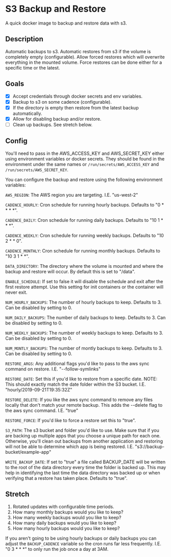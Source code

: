 # S3 Backup and Restore
A quick docker image to backup and restore data with s3.

## Description
Automatic backups to s3. Automatic restores from s3 if the volume is completely empty (configurable).
Allow forced restores which will overwrite everything in the mounted volume.
Force restores can be done either for a specific time or the latest.

## Goals
- [x] Accept credentials through docker secrets and env variables.
- [x] Backup to s3 on some cadence (configurable).
- [x] If the directory is empty then restore from the latest backup automatically.
- [x] Allow for disabling backup and/or restore.
- [ ] Clean up backups. See stretch below.

## Config
You'll need to pass in the AWS_ACCESS_KEY and AWS_SECRET_KEY either using environment variables or docker secrets.
They should be found in the environment under the same names or `/run/secrets/AWS_ACCESS_KEY`
and `/run/secrets/AWS_SECRET_KEY`.

You can configure the backup and restore using the following environment variables:

`AWS_REGION`: The AWS region you are targeting. I.E. "us-west-2"

`CADENCE_HOURLY`: Cron schedule for running hourly backups. Defaults to "0 * * * *".

`CADENCE_DAILY`: Cron schedule for running daily backups. Defaults to "10 1 * * *".

`CADENCE_WEEKLY`: Cron schedule for running weekly backups. Defaults to "10 2 * * 0".

`CADENCE_MONTHLY`: Cron schedule for running monthly backups. Defaults to "10 3 1 * *".

`DATA_DIRECTORY`: The directory where the volume is mounted and where the backup and restore will occur. By default
this is set to "/data".

`ENABLE_SCHEDULE`: If set to false it will disable the schedule and exit after the first restore attempt. Use this
setting for init containers or the container will never exit.

`NUM_HOURLY_BACKUPS`: The number of hourly backups to keep. Defaults to 3. Can be disabled by setting to 0.

`NUM_DAILY_BACKUPS`: The number of daily backups to keep. Defaults to 3. Can be disabled by setting to 0.

`NUM_WEEKLY_BACKUPS`: The number of weekly backups to keep. Defaults to 3. Can be disabled by setting to 0.

`NUM_MONTLY_BACKUPS`: The number of montly backups to keep. Defaults to 3. Can be disabled by setting to 0.

`RESTORE_ARGS`: Any additional flags you'd like to pass to the aws sync command on restore. I.E. "--follow-symlinks"

`RESTORE_DATE`: Set this if you'd like to restore from a specific date. NOTE: This should exactly match the date folder
within the S3 bucket. I.E. "hourly/2019-09-21T19:35:32Z"

`RESTORE_DELETE`: If you like the aws sync command to remove any files locally that don't match your remote backup.
This adds the --delete flag to the aws sync command.
I.E. "true"

`RESTORE_FORCE`: If you'd like to force a restore set this to "true".

`S3_PATH`: The s3 bucket and folder you'd like to use. Make sure that if you are backing up multiple apps that you
choose a unique path for each one. Otherwise, you'll clean out backups from another application and restoring will not
be able to determine which app is being restored. I.E. "s3://backup-bucket/example-app"

`WRITE_BACKUP_DATE`: If set to "true" a file called BACKUP_DATE will be written to the root of the data directory every
time the folder is backed up. This may help in identifying the last time the data directory was backed up or when
verifying that a restore has taken place. Defaults to "true".

## Stretch
1. Rotated updates with configurable time periods.
  1. How many monthly backups would you like to keep?
  2. How many weekly backups would you like to keep?
  3. How many daily backups would you like to keep?
  4. How many hourly backups would you like to keep?

If you aren't going to be using hourly backups or daily backups you can adjust the `BACKUP_CADENCE` variable so the cron
runs far less frequently. I.E. "0 3 * * *" to only run the job once a day at 3AM.
